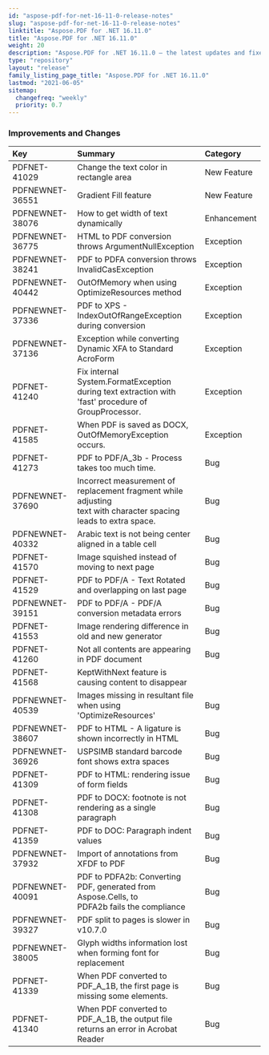 ```yaml
---
id: "aspose-pdf-for-net-16-11-0-release-notes"
slug: "aspose-pdf-for-net-16-11-0-release-notes"
linktitle: "Aspose.PDF for .NET 16.11.0"
title: "Aspose.PDF for .NET 16.11.0"
weight: 20
description: "Aspose.PDF for .NET 16.11.0 – the latest updates and fixes."
type: "repository"
layout: "release"
family_listing_page_title: "Aspose.PDF for .NET 16.11.0"
lastmod: "2021-06-05"
sitemap:
  changefreq: "weekly"
  priority: 0.7
---
```


### **Improvements and Changes**

|**Key**|**Summary**|**Category**|
| :- | :- | :- |
|PDFNET-41029|Change the text color in rectangle area|New Feature|
|PDFNEWNET-36551|Gradient Fill feature|New Feature|
|PDFNEWNET-38076|How to get width of text dynamically|Enhancement|
|PDFNEWNET-36775|HTML to PDF conversion throws ArgumentNullException|Exception|
|PDFNEWNET-38241|PDF to PDFA conversion throws InvalidCasException|Exception|
|PDFNEWNET-40442|OutOfMemory when using OptimizeResources method|Exception|
|PDFNEWNET-37336|PDF to XPS - IndexOutOfRangeException during conversion|Exception|
|PDFNEWNET-37136|Exception while converting Dynamic XFA to Standard AcroForm|Exception|
|PDFNET-41240|Fix internal System.FormatException during text extraction with <br>'fast' procedure of GroupProcessor.|Exception|
|PDFNET-41585|When PDF is saved as DOCX, OutOfMemoryException occurs.|Exception|
|PDFNET-41273|PDF to PDF/A_3b - Process takes too much time.|Bug|
|PDFNEWNET-37690|Incorrect measurement of replacement fragment while adjusting <br>text with character spacing leads to extra space.|Bug|
|PDFNEWNET-40332|Arabic text is not being center aligned in a table cell|Bug|
|PDFNET-41570|Image squished instead of moving to next page|Bug|
|PDFNET-41529|PDF to PDF/A - Text Rotated and overlapping on last page|Bug|
|PDFNEWNET-39151|PDF to PDF/A - PDF/A conversion metadata errors|Bug|
|PDFNET-41553|Image rendering difference in old and new generator|Bug|
|PDFNET-41260|Not all contents are appearing in PDF document|Bug|
|PDFNET-41568|KeptWithNext feature is causing content to disappear||
|PDFNEWNET-40539|Images missing in resultant file when using 'OptimizeResources'|Bug|
|PDFNEWNET-38607|PDF to HTML - A ligature is shown incorrectly in HTML|Bug|
|PDFNEWNET-36926|USPSIMB standard barcode font shows extra spaces|Bug|
|PDFNET-41309|PDF to HTML: rendering issue of form fields|Bug|
|PDFNET-41308|PDF to DOCX: footnote is not rendering as a single paragraph|Bug|
|PDFNET-41359|PDF to DOC: Paragraph indent values|Bug|
|PDFNEWNET-37932|Import of annotations from XFDF to PDF|Bug|
|PDFNEWNET-40091|PDF to PDFA2b: Converting PDF, generated from Aspose.Cells, to <br>PDFA2b fails the compliance|Bug|
|PDFNEWNET-39327|PDF split to pages is slower in v10.7.0|Bug|
|PDFNEWNET-38005|Glyph widths information lost when forming font for replacement|Bug|
|PDFNET-41339|When PDF converted to PDF_A_1B, the first page is missing some elements.|Bug|
|PDFNET-41340|When PDF converted to PDF_A_1B, the output file returns an error in Acrobat Reader|Bug|


